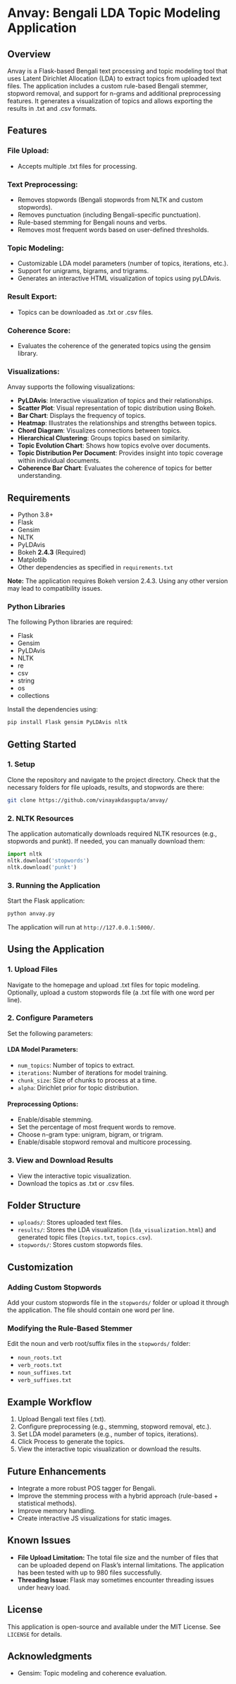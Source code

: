 # Anvay: Bengali LDA Topic Modeling Application

## Overview

Anvay is a Flask-based Bengali text processing and topic modeling tool that uses Latent Dirichlet Allocation (LDA) to extract topics from uploaded text files. The application includes a custom rule-based Bengali stemmer, stopword removal, and support for n-grams and additional preprocessing features. It generates a visualization of topics and allows exporting the results in .txt and .csv formats.

## Features

### File Upload:

- Accepts multiple .txt files for processing.

### Text Preprocessing:

- Removes stopwords (Bengali stopwords from NLTK and custom stopwords).
- Removes punctuation (including Bengali-specific punctuation).
- Rule-based stemming for Bengali nouns and verbs.
- Removes most frequent words based on user-defined thresholds.

### Topic Modeling:

- Customizable LDA model parameters (number of topics, iterations, etc.).
- Support for unigrams, bigrams, and trigrams.
- Generates an interactive HTML visualization of topics using pyLDAvis.

### Result Export:

- Topics can be downloaded as .txt or .csv files.

### Coherence Score:

- Evaluates the coherence of the generated topics using the gensim library.

### Visualizations:

Anvay supports the following visualizations:

- **PyLDAvis**: Interactive visualization of topics and their relationships.
- **Scatter Plot**: Visual representation of topic distribution using Bokeh.
- **Bar Chart**: Displays the frequency of topics.
- **Heatmap**: Illustrates the relationships and strengths between topics.
- **Chord Diagram**: Visualizes connections between topics.
- **Hierarchical Clustering**: Groups topics based on similarity.
- **Topic Evolution Chart**: Shows how topics evolve over documents.
- **Topic Distribution Per Document**: Provides insight into topic coverage within individual documents.
- **Coherence Bar Chart**: Evaluates the coherence of topics for better understanding.

## Requirements

- Python 3.8+
- Flask
- Gensim
- NLTK
- PyLDAvis
- Bokeh **2.4.3** (Required)
- Matplotlib
- Other dependencies as specified in `requirements.txt`

**Note:** The application requires Bokeh version 2.4.3. Using any other version may lead to compatibility issues.

### Python Libraries

The following Python libraries are required:

- Flask
- Gensim
- PyLDAvis
- NLTK
- re
- csv
- string
- os
- collections

Install the dependencies using:

```bash
pip install Flask gensim PyLDAvis nltk
```

## Getting Started

### 1. Setup

Clone the repository and navigate to the project directory. Check that the necessary folders for file uploads, results, and stopwords are there:

```bash
git clone https://github.com/vinayakdasgupta/anvay/
```

### 2. NLTK Resources

The application automatically downloads required NLTK resources (e.g., stopwords and punkt). If needed, you can manually download them:

```python
import nltk
nltk.download('stopwords')
nltk.download('punkt')
```

### 3. Running the Application

Start the Flask application:

```bash
python anvay.py
```

The application will run at `http://127.0.0.1:5000/`.

## Using the Application

### 1. Upload Files

Navigate to the homepage and upload .txt files for topic modeling. Optionally, upload a custom stopwords file (a .txt file with one word per line).

### 2. Configure Parameters

Set the following parameters:

#### LDA Model Parameters:

- `num_topics`: Number of topics to extract.
- `iterations`: Number of iterations for model training.
- `chunk_size`: Size of chunks to process at a time.
- `alpha`: Dirichlet prior for topic distribution.

#### Preprocessing Options:

- Enable/disable stemming.
- Set the percentage of most frequent words to remove.
- Choose n-gram type: unigram, bigram, or trigram.
- Enable/disable stopword removal and multicore processing.

### 3. View and Download Results

- View the interactive topic visualization.
- Download the topics as .txt or .csv files.

## Folder Structure

- `uploads/`: Stores uploaded text files.
- `results/`: Stores the LDA visualization (`lda_visualization.html`) and generated topic files (`topics.txt`, `topics.csv`).
- `stopwords/`: Stores custom stopwords files.

## Customization

### Adding Custom Stopwords

Add your custom stopwords file in the `stopwords/` folder or upload it through the application. The file should contain one word per line.

### Modifying the Rule-Based Stemmer

Edit the noun and verb root/suffix files in the `stopwords/` folder:

- `noun_roots.txt`
- `verb_roots.txt`
- `noun_suffixes.txt`
- `verb_suffixes.txt`

## Example Workflow

1. Upload Bengali text files (.txt).
2. Configure preprocessing (e.g., stemming, stopword removal, etc.).
3. Set LDA model parameters (e.g., number of topics, iterations).
4. Click Process to generate the topics.
5. View the interactive topic visualization or download the results.

## Future Enhancements

- Integrate a more robust POS tagger for Bengali.
- Improve the stemming process with a hybrid approach (rule-based + statistical methods).
- Improve memory handling.
- Create interactive JS visualizations for static images.

## Known Issues

- **File Upload Limitation:** The total file size and the number of files that can be uploaded depend on Flask’s internal limitations. The application has been tested with up to 980 files successfully.
- **Threading Issue:** Flask may sometimes encounter threading issues under heavy load.

## License

This application is open-source and available under the MIT License. See `LICENSE` for details.

## Acknowledgments

- Gensim: Topic modeling and coherence evaluation.

